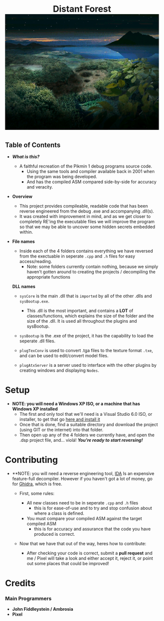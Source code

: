 <h1 align="center"> Distant Forest </hr>
<br>
<img src = "graphics/SelectScreen.png" alt = "Map selection screen of Pikmin 1">

## Table of Contents

* ***What is this?***
	- A faithful recreation of the Pikmin 1 debug programs source code.
		- Using the same tools and compiler available back in 2001 when the program was being developed.
		- And has the compiled ASM compared side-by-side for accuracy and veracity.


* **Overview** 
	- This project provides compileable, readable code that has been reverse engineered from the debug .exe and accompanying .dll(s).
	- It was created with improvement in mind, and as we get closer to completely RE'ing the executable files we will improve the program so that we may be able to uncover some hidden secrets embedded within.

* **File names**	
	- Inside each of the 4 folders contains everything we have reversed from the exectuable in seperate `.cpp` and `.h` files for easy access/reading.
		- Note: some folders currently contain nothing, because we simply haven't gotten around to creating the projects / decompiling the appropriate functions
	
	**DLL names**
	
	- `sysCore` is the main .dll that is `imported` by all of the other .dlls and `sysBootup.exe`.
		- This .dll is the most important, and contains a **LOT** of classes/functions, which explains the size of the folder and the size of the .dll. It is used all throughout the plugins and sysBootup.
		
	- `sysBootup` is the .exe of the project, it has the capability to load the seperate .dll files.
	
	- `plugTexConv` is used to convert .tga files to the texture format `.txe`, and can be used to edit/convert model files.
	
	- `plugAtxServer` is a server used to interface with the other plugins by creating windows and displaying `Nodes`.
	

# Setup

* **NOTE: you will need a Windows XP ISO, or a machine that has Windows XP installed**
	- The first and only tool that we'll need is a Visual Studio 6.0 ISO, or installer, to get that go [here and install it](https://winworldpc.com/product/microsoft-visual-stu/60)
	- Once that is done, find a suitable directory and download the project (using GIT or the internet) into that folder.
	- Then open up any of the 4 folders we currently have, and open the .dsp project file, and... violá! ***You're ready to start reversing!***

# Contributing

* **NOTE: you will need a reverse engineering tool, [IDA](https://www.hex-rays.com/products/decompiler/) Is an expensive feature-full decompiler. However if you haven't got a lot of money, go for [Ghidra](https://ghidra-sre.org/), which is free.

	- First, some rules:
		- All new classes need to be in seperate `.cpp` and `.h` files 
			- this is for ease-of-use and to try and stop confusion about where a class is defined.
		- You must compare your compiled ASM against the target compiled ASM
			- this is for accuracy and assurance that the code you have produced is correct.
	
	- Now that we have that out of the way, heres how to contribute:
		<br>
		- After checking your code is correct, submit a **pull request** and me / Pixel will take a look and either accept it, reject it, or point out some places that could be improved!
		
# Credits

### Main Programmers
* **John Fiddleystein / Ambrosia**
* **Pixel**
